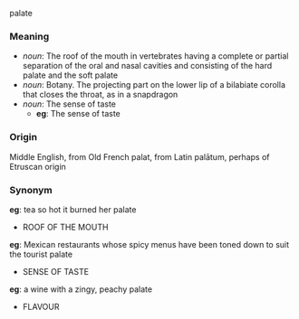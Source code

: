 palate
### Meaning
+ _noun_: The roof of the mouth in vertebrates having a complete or partial separation of the oral and nasal cavities and consisting of the hard palate and the soft palate
+ _noun_: Botany. The projecting part on the lower lip of a bilabiate corolla that closes the throat, as in a snapdragon
+ _noun_: The sense of taste
    + __eg__: The sense of taste

### Origin

Middle English, from Old French palat, from Latin palātum, perhaps of Etruscan origin

### Synonym

__eg__: tea so hot it burned her palate

+ ROOF OF THE MOUTH

__eg__: Mexican restaurants whose spicy menus have been toned down to suit the tourist palate

+ SENSE OF TASTE

__eg__: a wine with a zingy, peachy palate

+ FLAVOUR


